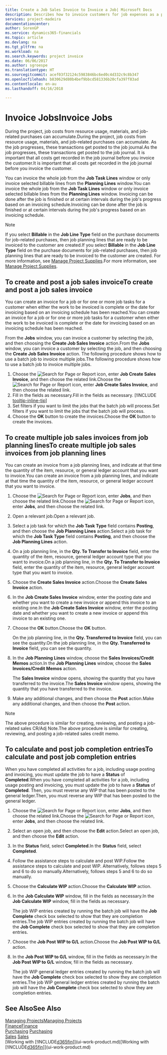 ```yaml
---
title: Create a Job Sales Invoice to Invoice a Job| Microsoft Docs
description: Describes how to invoice customers for job expenses as a project progresses.
services: project-madeira
documentationcenter: 
author: SorenGP
ms.service: dynamics365-financials
ms.topic: article
ms.devlang: na
ms.tgt_pltfrm: na
ms.workload: na
ms.search.keywords: project invoice
ms.date: 06/06/2017
ms.author: sgroespe
ms.translationtype: HT
ms.sourcegitcommit: acef03f32124c5983846bc6ed0c4d332c9c8b347
ms.openlocfilehash: b830629d80b4bef9bbcd581336b20cfa397f83ad
ms.contentlocale: en-au
ms.lasthandoff: 04/16/2018

---
```

# <a name="invoice-jobs"></a><span data-ttu-id="cc538-103">Invoice Jobs</span><span class="sxs-lookup"><span data-stu-id="cc538-103">Invoice Jobs</span></span>
<span data-ttu-id="cc538-104">During the project, job costs from resource usage, materials, and job-related purchases can accumulate.</span><span class="sxs-lookup"><span data-stu-id="cc538-104">During the project, job costs from resource usage, materials, and job-related purchases can accumulate.</span></span> <span data-ttu-id="cc538-105">As the job progresses, these transactions get posted to the job journal.</span><span class="sxs-lookup"><span data-stu-id="cc538-105">As the job progresses, these transactions get posted to the job journal.</span></span> <span data-ttu-id="cc538-106">It is important that all costs get recorded in the job journal before you invoice the customer.</span><span class="sxs-lookup"><span data-stu-id="cc538-106">It is important that all costs get recorded in the job journal before you invoice the customer.</span></span>

<span data-ttu-id="cc538-107">You can invoice the whole job from the **Job Task Lines** window or only invoice selected billable lines from the **Planning Lines** window.</span><span class="sxs-lookup"><span data-stu-id="cc538-107">You can invoice the whole job from the **Job Task Lines** window or only invoice selected billable lines from the **Planning Lines** window.</span></span> <span data-ttu-id="cc538-108">Invoicing can be done after the job is finished or at certain intervals during the job's progress based on an invoicing schedule.</span><span class="sxs-lookup"><span data-stu-id="cc538-108">Invoicing can be done after the job is finished or at certain intervals during the job's progress based on an invoicing schedule.</span></span>

> [!NOTE]  
>   <span data-ttu-id="cc538-109">If you select **Billable** in the **Job Line Type** field on the purchase documents for job-related purchases, then job planning lines that are ready to be invoiced to the customer are created.</span><span class="sxs-lookup"><span data-stu-id="cc538-109">If you select **Billable** in the **Job Line Type** field on the purchase documents for job-related purchases, then job planning lines that are ready to be invoiced to the customer are created.</span></span> <span data-ttu-id="cc538-110">For more information, see [Manage Project Supplies](projects-how-manage-project-supplies.md).</span><span class="sxs-lookup"><span data-stu-id="cc538-110">For more information, see [Manage Project Supplies](projects-how-manage-project-supplies.md).</span></span>

## <a name="to-create-and-post-a-job-sales-invoice"></a><span data-ttu-id="cc538-111">To create and post a job sales invoice</span><span class="sxs-lookup"><span data-stu-id="cc538-111">To create and post a job sales invoice</span></span>
<span data-ttu-id="cc538-112">You can create an invoice for a job or for one or more job tasks for a customer when either the work to be invoiced is complete or the date for invoicing based on an invoicing schedule has been reached.</span><span class="sxs-lookup"><span data-stu-id="cc538-112">You can create an invoice for a job or for one or more job tasks for a customer when either the work to be invoiced is complete or the date for invoicing based on an invoicing schedule has been reached.</span></span>

<span data-ttu-id="cc538-113">From the **Jobs** window, you can invoice a customer by selecting the job, and then choosing the **Create Job Sales Invoice** action.</span><span class="sxs-lookup"><span data-stu-id="cc538-113">From the **Jobs** window, you can invoice a customer by selecting the job, and then choosing the **Create Job Sales Invoice** action.</span></span> <span data-ttu-id="cc538-114">The following procedure shows how to use a batch job to invoice multiple jobs.</span><span class="sxs-lookup"><span data-stu-id="cc538-114">The following procedure shows how to use a batch job to invoice multiple jobs.</span></span>  

1. <span data-ttu-id="cc538-115">Choose the ![Search for Page or Report](media/ui-search/search_small.png "Search for Page or Report icon") icon, enter **Job Create Sales Invoice**, and then choose the related link.</span><span class="sxs-lookup"><span data-stu-id="cc538-115">Choose the ![Search for Page or Report](media/ui-search/search_small.png "Search for Page or Report icon") icon, enter **Job Create Sales Invoice**, and then choose the related link.</span></span>  
2. <span data-ttu-id="cc538-116">Fill in the fields as necessary.</span><span class="sxs-lookup"><span data-stu-id="cc538-116">Fill in the fields as necessary.</span></span> [!INCLUDE [tooltip-inline-tip](includes/tooltip-inline-tip_md.md)]
3. <span data-ttu-id="cc538-117">Set filters if you want to limit the jobs that the batch job will process.</span><span class="sxs-lookup"><span data-stu-id="cc538-117">Set filters if you want to limit the jobs that the batch job will process.</span></span>
4. <span data-ttu-id="cc538-118">Choose the **OK** button to create the invoices.</span><span class="sxs-lookup"><span data-stu-id="cc538-118">Choose the **OK** button to create the invoices.</span></span>  

## <a name="to-create-multiple-job-sales-invoices-from-job-planning-lines"></a><span data-ttu-id="cc538-119">To create multiple job sales invoices from job planning lines</span><span class="sxs-lookup"><span data-stu-id="cc538-119">To create multiple job sales invoices from job planning lines</span></span>
<span data-ttu-id="cc538-120">You can create an invoice from a job planning lines, and indicate at that time the quantity of the item, resource, or general ledger account that you want to invoice.</span><span class="sxs-lookup"><span data-stu-id="cc538-120">You can create an invoice from a job planning lines, and indicate at that time the quantity of the item, resource, or general ledger account that you want to invoice.</span></span>

1. <span data-ttu-id="cc538-121">Choose the ![Search for Page or Report](media/ui-search/search_small.png "Search for Page or Report icon") icon, enter **Jobs**, and then choose the related link.</span><span class="sxs-lookup"><span data-stu-id="cc538-121">Choose the ![Search for Page or Report](media/ui-search/search_small.png "Search for Page or Report icon") icon, enter **Jobs**, and then choose the related link.</span></span>
2. <span data-ttu-id="cc538-122">Open a relevant job.</span><span class="sxs-lookup"><span data-stu-id="cc538-122">Open a relevant job.</span></span>
3. <span data-ttu-id="cc538-123">Select a job task for which the **Job Task Type** field contains **Posting**, and then choose the **Job Planning Lines** action.</span><span class="sxs-lookup"><span data-stu-id="cc538-123">Select a job task for which the **Job Task Type** field contains **Posting**, and then choose the **Job Planning Lines** action.</span></span>  
4. <span data-ttu-id="cc538-124">On a job planning line, in the **Qty. To Transfer to Invoice** field, enter the quantity of the item, resource, general ledger account type that you want to invoice.</span><span class="sxs-lookup"><span data-stu-id="cc538-124">On a job planning line, in the **Qty. To Transfer to Invoice** field, enter the quantity of the item, resource, general ledger account type that you want to invoice.</span></span>  
5. <span data-ttu-id="cc538-125">Choose the **Create Sales Invoice** action.</span><span class="sxs-lookup"><span data-stu-id="cc538-125">Choose the **Create Sales Invoice** action.</span></span>
6. <span data-ttu-id="cc538-126">In the **Job Create Sales Invoice** window, enter the posting date and whether you want to create a new invoice or append this invoice to an existing one.</span><span class="sxs-lookup"><span data-stu-id="cc538-126">In the **Job Create Sales Invoice** window, enter the posting date and whether you want to create a new invoice or append this invoice to an existing one.</span></span>
7. <span data-ttu-id="cc538-127">Choose the **OK** button.</span><span class="sxs-lookup"><span data-stu-id="cc538-127">Choose the **OK** button.</span></span>  

    <span data-ttu-id="cc538-128">On the job planning line, in the **Qty. Transferred to Invoice** field, you can see the quantity.</span><span class="sxs-lookup"><span data-stu-id="cc538-128">On the job planning line, in the **Qty. Transferred to Invoice** field, you can see the quantity.</span></span>
8. <span data-ttu-id="cc538-129">In the **Job Planning Lines** window, choose the **Sales Invoices/Credit Memos** action.</span><span class="sxs-lookup"><span data-stu-id="cc538-129">In the **Job Planning Lines** window, choose the **Sales Invoices/Credit Memos** action.</span></span>

    <span data-ttu-id="cc538-130">The **Sales Invoice** window opens, showing the quantity that you have transferred to the invoice.</span><span class="sxs-lookup"><span data-stu-id="cc538-130">The **Sales Invoice** window opens, showing the quantity that you have transferred to the invoice.</span></span>  
9. <span data-ttu-id="cc538-131">Make any additional changes, and then choose the **Post** action.</span><span class="sxs-lookup"><span data-stu-id="cc538-131">Make any additional changes, and then choose the **Post** action.</span></span>

> [!NOTE]  
>   <span data-ttu-id="cc538-132">The above procedure is similar for creating, reviewing, and posting a job-related sales CR/Adj Note.</span><span class="sxs-lookup"><span data-stu-id="cc538-132">The above procedure is similar for creating, reviewing, and posting a job-related sales credit memo.</span></span>

## <a name="to-calculate-and-post-job-completion-entries"></a><span data-ttu-id="cc538-133">To calculate and post job completion entries</span><span class="sxs-lookup"><span data-stu-id="cc538-133">To calculate and post job completion entries</span></span>
<span data-ttu-id="cc538-134">When you have completed all activities for a job, including usage posting and invoicing, you must update the job to have a **Status** of **Completed**.</span><span class="sxs-lookup"><span data-stu-id="cc538-134">When you have completed all activities for a job, including usage posting and invoicing, you must update the job to have a **Status** of **Completed**.</span></span> <span data-ttu-id="cc538-135">Then, you must reverse any WIP that has been posted to the general ledger.</span><span class="sxs-lookup"><span data-stu-id="cc538-135">Then, you must reverse any WIP that has been posted to the general ledger.</span></span>

1. <span data-ttu-id="cc538-136">Choose the ![Search for Page or Report](media/ui-search/search_small.png "Search for Page or Report icon") icon, enter **Jobs**, and then choose the related link.</span><span class="sxs-lookup"><span data-stu-id="cc538-136">Choose the ![Search for Page or Report](media/ui-search/search_small.png "Search for Page or Report icon") icon, enter **Jobs**, and then choose the related link.</span></span>  
2. <span data-ttu-id="cc538-137">Select an open job, and then choose the **Edit** action.</span><span class="sxs-lookup"><span data-stu-id="cc538-137">Select an open job, and then choose the **Edit** action.</span></span>
3. <span data-ttu-id="cc538-138">In the **Status** field, select **Completed**.</span><span class="sxs-lookup"><span data-stu-id="cc538-138">In the **Status** field, select **Completed**.</span></span>
4. <span data-ttu-id="cc538-139">Follow the assistance steps to calculate and post WIP.</span><span class="sxs-lookup"><span data-stu-id="cc538-139">Follow the assistance steps to calculate and post WIP.</span></span> <span data-ttu-id="cc538-140">Alternatively, follows steps 5 and 6 to do so manually.</span><span class="sxs-lookup"><span data-stu-id="cc538-140">Alternatively, follows steps 5 and 6 to do so manually.</span></span>  
5. <span data-ttu-id="cc538-141">Choose the **Calculate WIP** action.</span><span class="sxs-lookup"><span data-stu-id="cc538-141">Choose the **Calculate WIP** action.</span></span>
6. <span data-ttu-id="cc538-142">In the **Job Calculate WIP** window, fill in the fields as necessary.</span><span class="sxs-lookup"><span data-stu-id="cc538-142">In the **Job Calculate WIP** window, fill in the fields as necessary.</span></span>  

     <span data-ttu-id="cc538-143">The job WIP entries created by running the batch job will have the **Job Complete** check box selected to show that they are completion entries.</span><span class="sxs-lookup"><span data-stu-id="cc538-143">The job WIP entries created by running the batch job will have the **Job Complete** check box selected to show that they are completion entries.</span></span>  
7. <span data-ttu-id="cc538-144">Choose the **Job Post WIP to G/L** action.</span><span class="sxs-lookup"><span data-stu-id="cc538-144">Choose the **Job Post WIP to G/L** action.</span></span>
8. <span data-ttu-id="cc538-145">In the **Job Post WIP to G/L** window, fill in the fields as necessary.</span><span class="sxs-lookup"><span data-stu-id="cc538-145">In the **Job Post WIP to G/L** window, fill in the fields as necessary.</span></span>  

     <span data-ttu-id="cc538-146">The job WIP general ledger entries created by running the batch job will have the **Job Complete** check box selected to show they are completion entries.</span><span class="sxs-lookup"><span data-stu-id="cc538-146">The job WIP general ledger entries created by running the batch job will have the **Job Complete** check box selected to show they are completion entries.</span></span>

## <a name="see-also"></a><span data-ttu-id="cc538-147">See Also</span><span class="sxs-lookup"><span data-stu-id="cc538-147">See Also</span></span>
[<span data-ttu-id="cc538-148">Managing Projects</span><span class="sxs-lookup"><span data-stu-id="cc538-148">Managing Projects</span></span>](projects-manage-projects.md)  
[<span data-ttu-id="cc538-149">Finance</span><span class="sxs-lookup"><span data-stu-id="cc538-149">Finance</span></span>](finance.md)  
<span data-ttu-id="cc538-150">[Purchasing](purchasing-manage-purchasing.md)       </span><span class="sxs-lookup"><span data-stu-id="cc538-150">[Purchasing](purchasing-manage-purchasing.md)       </span></span>  
<span data-ttu-id="cc538-151">[Sales](sales-manage-sales.md)    </span><span class="sxs-lookup"><span data-stu-id="cc538-151">[Sales](sales-manage-sales.md)    </span></span>  
<span data-ttu-id="cc538-152">[Working with [!INCLUDE[d365fin](includes/d365fin_md.md)]](ui-work-product.md)</span><span class="sxs-lookup"><span data-stu-id="cc538-152">[Working with [!INCLUDE[d365fin](includes/d365fin_md.md)]](ui-work-product.md)</span></span>  

